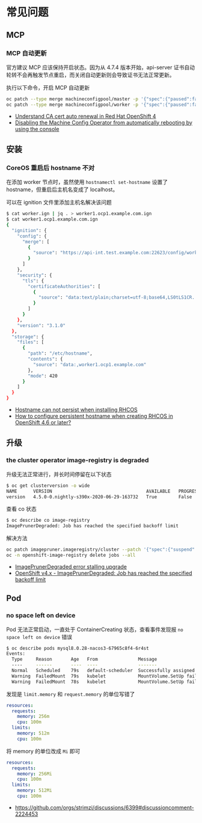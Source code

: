 # 常见问题

## MCP

### MCP 自动更新

官方建议 MCP 应该保持开启状态。因为从 4.7.4 版本开始，api-server 证书自动轮转不会再触发节点重启，而关闭自动更新则会导致证书无法正常更新。

执行以下命令，开启 MCP 自动更新

```sh
oc patch --type merge machineconfigpool/master -p '{"spec":{"paused":false}}'
oc patch --type merge machineconfigpool/worker -p '{"spec":{"paused":false}}'
```

- [Understand CA cert auto renewal in Red Hat OpenShift 4](https://access.redhat.com/articles/5651701)
- [Disabling the Machine Config Operator from automatically rebooting by using the console](https://docs.openshift.com/container-platform/4.10/support/troubleshooting/troubleshooting-operator-issues.html#troubleshooting-disabling-autoreboot-mco-console_troubleshooting-operator-issues)

## 安装

### CoreOS 重启后 hostname 不对

在添加 worker 节点时，虽然使用 `hostnamectl set-hostname` 设置了 hostname，但重启后主机名变成了 localhost。

可以在 ignition 文件里添加主机名解决该问题

```sh hl_lines="23-33"
$ cat worker.ign | jq . > worker1.ocp1.example.com.ign
$ cat worker1.ocp1.example.com.ign
{
  "ignition": {
    "config": {
      "merge": [
        {
          "source": "https://api-int.test.example.com:22623/config/worker"
        }
      ]
    },
    "security": {
      "tls": {
        "certificateAuthorities": [
          {
            "source": "data:text/plain;charset=utf-8;base64,LS0tLS1CR...."
          }
        ]
      }
    },
    "version": "3.1.0"
  },
  "storage": {
    "files": [
      {
        "path": "/etc/hostname",
        "contents": {
          "source": "data:,worker1.ocp1.example.com"
        },
        "mode": 420
      }
    ]
  }
}
```

- [Hostname can not persist when installing RHCOS](https://bugzilla.redhat.com/show_bug.cgi?id=1905986)
- [How to configure persistent hostname when creating RHCOS in OpenShift 4.6 or later?](https://access.redhat.com/solutions/5680251)

## 升级

### the cluster operator image-registry is degraded

升级无法正常进行，并长时间停留在以下状态

```sh
$ oc get clusterversion -o wide
NAME      VERSION                                   AVAILABLE   PROGRESSING   SINCE   STATUS
version   4.5.0-0.nightly-s390x-2020-06-29-163732   True        False         15h     Error while reconciling 4.5.0-0.nightly-s390x-2020-06-29-163732: the cluster operator image-registry is degraded
```

查看 co 状态

```sh
$ oc describe co image-registry
ImagePrunerDegraded: Job has reached the specified backoff limit
```

解决方法

```sh
oc patch imagepruner.imageregistry/cluster --patch '{"spec":{"suspend":true}}' --type=merge
oc -n openshift-image-registry delete jobs --all
```

- [ImagePrunerDegraded error stalling upgrade](https://access.redhat.com/solutions/5370391)
- [OpenShift v4.x - ImagePrunerDegraded: Job has reached the specified backoff limit](https://gist.github.com/aisuhua/c8e4acbf2d2b1061758ef5ecef5bc0e7)

## Pod

### no space left on device

Pod 无法正常启动，一直处于 ContainerCreating 状态，查看事件发现报 `no space left on device` 错误

```sh
$ oc describe pods mysql8.0.28-nacos3-67965c8f4-6r4st
Events:
  Type     Reason       Age   From               Message
  ----     ------       ----  ----               -------
  Normal   Scheduled    79s   default-scheduler  Successfully assigned zfqs/mysql8.0.28-nacos3-67965c8f4-6r4st to worker8.dev3.example.com
  Warning  FailedMount  79s   kubelet            MountVolume.SetUp failed for volume "kube-api-access-dp55p" : write /var/lib/kubelet/pods/eda464b0-1376-4edb-b0ea-c495f18bbb9e/volumes/kubernetes.io~projected/kube-api-access-dp55p/..2023_05_29_08_16_36.1470493620/ca.crt: no space left on device
  Warning  FailedMount  78s   kubelet            MountVolume.SetUp failed for volume "kube-api-access-dp55p" : write /var/lib/kubelet/pods/eda464b0-1376-4edb-b0ea-c495f18bbb9e/volumes/kubernetes.io~projected/kube-api-access-dp55p/..2023_05_29_08_16_37.1796074709/service-ca.crt: no space left on device
```

发现是 `limit.memory` 和 `request.memory` 的单位写错了

```yaml
resources:
  requests:
    memory: 256m
    cpu: 100m
  limits:
    memory: 512m
    cpu: 100m
```

将 memory 的单位改成 `Mi` 即可

```yaml hl_lines="3,6"
resources:
  requests:
    memory: 256Mi
    cpu: 100m
  limits:
    memory: 512Mi
    cpu: 100m
```

- https://github.com/orgs/strimzi/discussions/6399#discussioncomment-2224453
